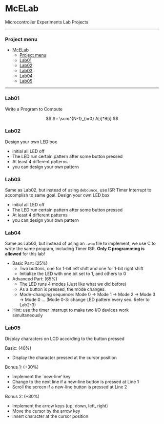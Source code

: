 # McELab
Microcontroller Experiments Lab Projects

---
### Project menu
- [McELab](#mcelab)
    - [Project menu](#project-menu)
    - [Lab01](#lab01)
    - [Lab02](#lab02)
    - [Lab03](#lab03)
    - [Lab04](#lab04)
    - [Lab05](#lab05)
--- 
### Lab01
Write a Program to Compute 

$$ S= \sum^{N-1}_{i=0} A[i]*B[i] $$

### Lab02
Design your own LED box
+ initial all LED off
+ The LED run certain pattern after some button pressed
+ At least 4 different patterns
+ you can design your own pattern

### Lab03
Same as Lab02, but instead of using `debounce`, use ISR Timer Interrupt to accomplish to same goal.
Design your own LED box
+ initial all LED off
+ The LED run certain pattern after some button pressed
+ At least 4 different patterns
+ you can design your own pattern

### Lab04
Same as Lab03, but instead of using an `.asm` file to implement, we use C to write the same program, including Timer ISR.
**Only C programming is allowed** for this lab!
+ Basic Part: (25%)
    + Two buttons, one for 1-bit left shift and one for 1-bit
right shift
    + Initialize the LED with one bit set to 1, and others to 0
+ Advanced Part: (65%)
    + The LED runs 4 modes (Just like what we did before)
    + As a button is pressed, the mode changes. 
    + Mode-changing sequence: Mode 0 → Mode 1 → Mode 2 → Mode 3 → Mode 0 ... (Mode 0-3: change LED pattern every sec. Refer to Lab2-3)
+ Hint: use the timer interrupt to make two I/O devices work simultaneously

### Lab05
Display characters on LCD according to the button pressed

Basic: (40%)
- Display the character pressed at the cursor position

Bonus 1: (+30%)
- Implement the `new-line’ key
- Change to the next line if a new-line button is pressed at Line 1
- Scroll the screen if a new-line button is pressed at Line 2

Bonus 2: (+30%)
- Implement the arrow keys (up, down, left, right)
- Move the cursor by the arrow key
- Insert character at the cursor position